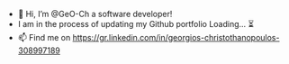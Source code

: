 - 👋 Hi, I’m @GeO-Ch a software developer!
- I am in the process of updating my Github portfolio Loading... :hourglass_flowing_sand:
- 📫 Find me on https://gr.linkedin.com/in/georgios-christothanopoulos-308997189
